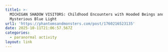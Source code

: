 ```yaml
---
title1: >-
  MICHIGAN SHADOW VISITORS: Childhood Encounters with Hooded Beings and a
  Mysterious Blue Light
url1: 'https://phantomsandmonsters.com/post/1760216523135'
date: 2025-10-11T21:06:57.567Z
categories:
  - paranormal activity
layout: link
---
```


